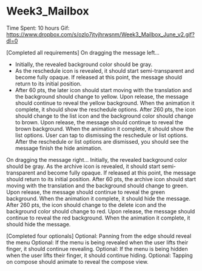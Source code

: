# Week3_Mailbox

Time Spent: 10 hours 
Gif: https://www.dropbox.com/s/ozlo7jtyjhrwsnm/Week3_Mailbox_June_v2.gif?dl=0

[Completed all requirements]
On dragging the message left...
- <Done> Initially, the revealed background color should be gray.
- <Done> As the reschedule icon is revealed, it should start semi-transparent and become fully opaque. If released at this point, the message should return to its initial position.
- <Done> After 60 pts, the later icon should start moving with the translation and the background should change to yellow.
<Done> Upon release, the message should continue to reveal the yellow background. When the animation it complete, it should show the reschedule options.
<Done> After 260 pts, the icon should change to the list icon and the background color should change to brown.
<Done> Upon release, the message should continue to reveal the brown background. When the animation it complete, it should show the list options.
<Done> User can tap to dismissing the reschedule or list options. After the reschedule or list options are dismissed, you should see the message finish the hide animation.

On dragging the message right...
<Done> Initially, the revealed background color should be gray.
<Done> As the archive icon is revealed, it should start semi-transparent and become fully opaque. If released at this point, the message should return to its initial position.
<Done> After 60 pts, the archive icon should start moving with the translation and the background should change to green.
<Done> Upon release, the message should continue to reveal the green background. When the animation it complete, it should hide the message.
<Done> After 260 pts, the icon should change to the delete icon and the background color should change to red.
<Done> Upon release, the message should continue to reveal the red background. When the animation it complete, it should hide the message.

[Completed four optionals]
<Done> Optional: Panning from the edge should reveal the menu
<Done> Optional: If the menu is being revealed when the user lifts their finger, it should continue revealing.
<Done> Optional: If the menu is being hidden when the user lifts their finger, it should continue hiding.
<Done> Optional: Tapping on compose should animate to reveal the compose view.



